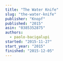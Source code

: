 ```yaml
---
title: "The Water Knife"
slug: "the-water-knife"
publisher: "Knopf"
published: "2015"
asin: "0385352875"
authors:
  - paolo-bacigalupi
started: "2015-11-27"
start_year: "2015"
finished: "2015-12-05"
---
```

